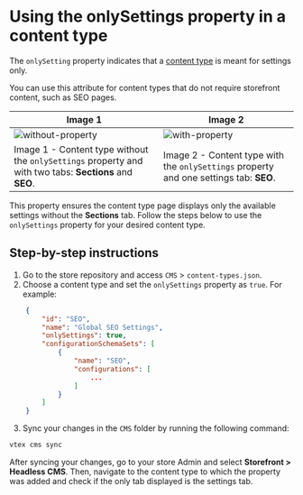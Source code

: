 # Using the onlySettings property in a content type

The `onlySetting` property indicates that a [content type](https://www.faststore.dev/tutorials/cms-storecomponents/0#content-types) is meant for settings only.

You can use this attribute for content types that do not require storefront content, such as SEO pages.

| Image 1                                                                                                                    | Image 2                                                                                                                 |
| -------------------------------------------------------------------------------------------------------------------------- | ----------------------------------------------------------------------------------------------------------------------- |
| ![without-property](https://user-images.githubusercontent.com/67270558/227936062-02e15860-c6d6-4525-9eed-19c37abfd626.png) | ![with-property](https://user-images.githubusercontent.com/67270558/227936232-fa8dfab7-2f01-42d1-9f68-b2ab8623a3af.png) |
| Image 1 - Content type without the `onlySettings` property and with two tabs: **Sections** and **SEO**.                    | Image 2 - Content type with the `onlySettings` property and one settings tab: **SEO**.                                  |

This property ensures the content type page displays only the available settings without the **Sections** tab. Follow the steps below to use the `onlySettings` property for your desired content type.

## Step-by-step instructions
1. Go to the store repository and access  `CMS` > `content-types.json`.
2. Choose a content type and set the `onlySettings` property as `true`. For example:

```json
    {
        "id": "SEO",
        "name": "Global SEO Settings",
        "onlySettings": true,
        "configurationSchemaSets": [
            {
                "name": "SEO",
                "configurations": [
                    ...
                ]
            }
        ]
    }
```

3. Sync your changes in the `CMS` folder by running the following command:

```bash
vtex cms sync
```

After syncing your changes, go to your store Admin and select **Storefront > Headless CMS**. Then, navigate to the content type to which the property was added and check if the only tab displayed is the settings tab.